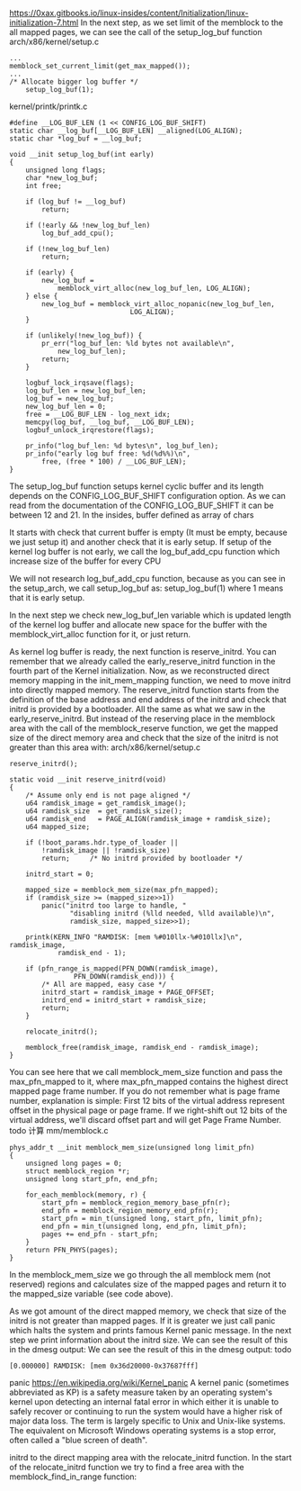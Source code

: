 
https://0xax.gitbooks.io/linux-insides/content/Initialization/linux-initialization-7.html
In the next step, as we set limit of the memblock to the all mapped pages, we can see the call 
of the setup_log_buf function 
arch/x86/kernel/setup.c
```
...
memblock_set_current_limit(get_max_mapped());
...
/* Allocate bigger log buffer */
	setup_log_buf(1);
```
kernel/printk/printk.c
```
#define __LOG_BUF_LEN (1 << CONFIG_LOG_BUF_SHIFT)
static char __log_buf[__LOG_BUF_LEN] __aligned(LOG_ALIGN);
static char *log_buf = __log_buf;

void __init setup_log_buf(int early)
{
	unsigned long flags;
	char *new_log_buf;
	int free;

	if (log_buf != __log_buf)
		return;

	if (!early && !new_log_buf_len)
		log_buf_add_cpu();

	if (!new_log_buf_len)
		return;

	if (early) {
		new_log_buf =
			memblock_virt_alloc(new_log_buf_len, LOG_ALIGN);
	} else {
		new_log_buf = memblock_virt_alloc_nopanic(new_log_buf_len,
							  LOG_ALIGN);
	}

	if (unlikely(!new_log_buf)) {
		pr_err("log_buf_len: %ld bytes not available\n",
			new_log_buf_len);
		return;
	}

	logbuf_lock_irqsave(flags);
	log_buf_len = new_log_buf_len;
	log_buf = new_log_buf;
	new_log_buf_len = 0;
	free = __LOG_BUF_LEN - log_next_idx;
	memcpy(log_buf, __log_buf, __LOG_BUF_LEN);
	logbuf_unlock_irqrestore(flags);

	pr_info("log_buf_len: %d bytes\n", log_buf_len);
	pr_info("early log buf free: %d(%d%%)\n",
		free, (free * 100) / __LOG_BUF_LEN);
}
```
The setup_log_buf function setups kernel cyclic buffer and its length depends on the CONFIG_LOG_BUF_SHIFT configuration option.
As we can read from the documentation of the CONFIG_LOG_BUF_SHIFT it can be between 12 and 21. In the insides, 
buffer defined as array of chars

It starts with check that current buffer is empty (It must be empty, because we just setup it) and another check that it is early setup. 
If setup of the kernel log buffer is not early, we call the log_buf_add_cpu function which increase size of the buffer for every CPU

We will not research log_buf_add_cpu function, because as you can see in the setup_arch, we call setup_log_buf as: setup_log_buf(1)
where 1 means that it is early setup.

In the next step we check new_log_buf_len variable which is updated length of the kernel log buffer and 
  allocate new space for the buffer with the memblock_virt_alloc function for it, or just return.



As kernel log buffer is ready, the next function is reserve_initrd. You can remember that we already
called the early_reserve_initrd function in the fourth part of the Kernel initialization.
Now, as we reconstructed direct memory mapping in the init_mem_mapping function, we need to move initrd into directly mapped memory.
The reserve_initrd function starts from the definition of the base address and end address of the initrd 
and check that initrd is provided by a bootloader. All the same as what we saw in the early_reserve_initrd. 
But instead of the reserving place in the memblock area with the call of the memblock_reserve function, 
we get the mapped size of the direct memory area and check that the size of the initrd is not greater than this area with:
arch/x86/kernel/setup.c
```
reserve_initrd();

static void __init reserve_initrd(void)
{
	/* Assume only end is not page aligned */
	u64 ramdisk_image = get_ramdisk_image();
	u64 ramdisk_size  = get_ramdisk_size();
	u64 ramdisk_end   = PAGE_ALIGN(ramdisk_image + ramdisk_size);
	u64 mapped_size;

	if (!boot_params.hdr.type_of_loader ||
	    !ramdisk_image || !ramdisk_size)
		return;		/* No initrd provided by bootloader */

	initrd_start = 0;

	mapped_size = memblock_mem_size(max_pfn_mapped);
	if (ramdisk_size >= (mapped_size>>1))
		panic("initrd too large to handle, "
		       "disabling initrd (%lld needed, %lld available)\n",
		       ramdisk_size, mapped_size>>1);

	printk(KERN_INFO "RAMDISK: [mem %#010llx-%#010llx]\n", ramdisk_image,
			ramdisk_end - 1);

	if (pfn_range_is_mapped(PFN_DOWN(ramdisk_image),
				PFN_DOWN(ramdisk_end))) {
		/* All are mapped, easy case */
		initrd_start = ramdisk_image + PAGE_OFFSET;
		initrd_end = initrd_start + ramdisk_size;
		return;
	}

	relocate_initrd();

	memblock_free(ramdisk_image, ramdisk_end - ramdisk_image);
}
```
You can see here that we call memblock_mem_size function and pass the max_pfn_mapped to it, where max_pfn_mapped 
   contains the highest direct mapped page frame number.
If you do not remember what is page frame number, explanation is simple: First 12 bits of the virtual address represent offset 
  in the physical page or page frame. If we right-shift out 12 bits of the virtual address,
  we'll discard offset part and will get Page Frame Number.  todo 计算
mm/memblock.c
```
phys_addr_t __init memblock_mem_size(unsigned long limit_pfn)
{
	unsigned long pages = 0;
	struct memblock_region *r;
	unsigned long start_pfn, end_pfn;

	for_each_memblock(memory, r) {
		start_pfn = memblock_region_memory_base_pfn(r);
		end_pfn = memblock_region_memory_end_pfn(r);
		start_pfn = min_t(unsigned long, start_pfn, limit_pfn);
		end_pfn = min_t(unsigned long, end_pfn, limit_pfn);
		pages += end_pfn - start_pfn;
	}
	return PFN_PHYS(pages);
}
```
In the memblock_mem_size we go through the all memblock mem (not reserved) regions and calculates size 
of the mapped pages and return it to the mapped_size variable (see code above).

As we got amount of the direct mapped memory, we check that size of the initrd is not greater than mapped pages. 
If it is greater we just call panic which halts the system and prints famous Kernel panic message. 
In the next step we print information about the initrd size. We can see the result of this in the dmesg output:
We can see the result of this in the dmesg output:  todo
```
[0.000000] RAMDISK: [mem 0x36d20000-0x37687fff]
```
panic
https://en.wikipedia.org/wiki/Kernel_panic
A kernel panic (sometimes abbreviated as KP) is a safety measure taken by an operating system's kernel
upon detecting an internal fatal error in which either it is unable to safely recover or continuing 
to run the system would have a higher risk of major data loss. The term is largely specific to Unix and Unix-like systems. 
The equivalent on Microsoft Windows operating systems is a stop error, often called a "blue screen of death".

initrd to the direct mapping area with the relocate_initrd function. In the start of the relocate_initrd 
function we try to find a free area with the memblock_find_in_range function: